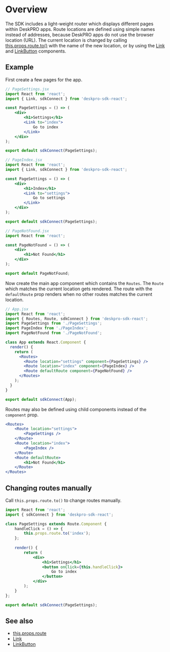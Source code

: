Overview
========
The SDK includes a light-weight router which displays different pages within DeskPRO apps. Route locations are defined using simple names instead of addresses, because DeskPRO apps do not use the browser location (URL). The current location is changed by calling [this.props.route.to()](/pages/props/#route) with the name of the new location, or by using the [Link](/pages/components/Link) and [LinkButton](/pages/components/LinkButton) components.

## Example
First create a few pages for the app.

```jsx
// PageSettings.jsx
import React from 'react';
import { Link, sdkConnect } from 'deskpro-sdk-react';

const PageSettings = () => (
    <div>
        <h1>Settings</h1>
        <Link to="index">
            Go to index
        </Link>
    </div>
);

export default sdkConnect(PageSettings);
```

```jsx
// PageIndex.jsx
import React from 'react';
import { Link, sdkConnect } from 'deskpro-sdk-react';

const PageSettings = () => (
    <div>
        <h1>Index</h1>
        <Link to="settings">
            Go to settings
        </Link>
    </div>
);

export default sdkConnect(PageSettings);
```

```jsx
// PageNotFound.jsx
import React from 'react';

const PageNotFound = () => (
    <div>
        <h1>Not Found</h1>
    </div>
);

export default PageNotFound;
```

Now create the main app component which contains the `Routes`. The `Route` which matches the current location gets rendered. The route with the `defaultRoute` prop renders when no other routes matches the current location.

```jsx
// App.jsx
import React from 'react';
import { Routes, Route, sdkConnect } from 'deskpro-sdk-react';
import PageSettings from './PageSettings';
import PageIndex from './PageIndex';
import PageNotFound from './PageNotFound';

class App extends React.Component {
  render() {
    return (
      <Routes>
        <Route location="settings" component={PageSettings} />
        <Route location="index" component={PageIndex} />
        <Route defaultRoute component={PageNotFound} />
      </Routes>
    );
  }
}

export default sdkConnect(App);
```

Routes may also be defined using child components instead of the `component` prop.

```jsx
<Routes>
    <Route location="settings">
        <PageSettings />
    </Route>
    <Route location="index">
        <PageIndex />
    </Route>
    <Route defaultRoute>
        <h1>Not Found</h1>
    </Route>
</Routes>
```

## Changing routes manually

Call `this.props.route.to()` to change routes manually.

```jsx
import React from 'react';
import { sdkConnect } from 'deskpro-sdk-react';

class PageSettings extends Route.Component {
    handleClick = () => {
        this.props.route.to('index');
    };
    
    render() {
        return (
            <div>
                <h1>Settings</h1>
                <button onClick={this.handleClick}>
                    Go to index
                </button>
            </div>
        );
    }
};

export default sdkConnect(PageSettings);
```

## See also
* [this.props.route](/pages/props/#route)
* [Link](/pages/components/Link)
* [LinkButton](/pages/components/LinkButton)
